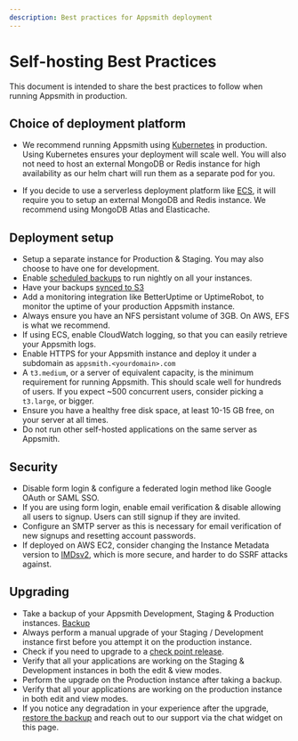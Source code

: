 ```yaml
---
description: Best practices for Appsmith deployment
---
```


# Self-hosting Best Practices

This document is intended to share the best practices to follow when running Appsmith in production.

## Choice of deployment platform

- We recommend running Appsmith using [Kubernetes](/getting-started/setup/installation-guides/kubernetes) in production. Using Kubernetes ensures your deployment will scale well. You will also not need to host an external MongoDB or Redis instance for high availability as our helm chart will run them as a separate pod for you.

- If you decide to use a serverless deployment platform like [ECS](/getting-started/setup/installation-guides/aws-ecs), it will require you to setup an external MongoDB and Redis instance. We recommend using MongoDB Atlas and Elasticache.

## Deployment setup

- Setup a separate instance for Production & Staging. You may also choose to have one for development.
- Enable [scheduled backups](/getting-started/setup/instance-management/appsmithctl#schedule-automatic-backups) to run nightly on all your instances.
- Have your backups [synced to S3](/getting-started/setup/instance-management/appsmithctl#sync-backup-to-s3-bucket)
- Add a monitoring integration like BetterUptime or UptimeRobot, to monitor the uptime of your production Appsmith instance.
- Always ensure you have an NFS persistant volume of 3GB. On AWS, EFS is what we recommend.
- If using ECS, enable CloudWatch logging, so that you can easily retrieve your Appsmith logs.
- Enable HTTPS for your Appsmith instance and deploy it under a subdomain as `appsmith.<yourdomain>.com`
- A `t3.medium`, or a server of equivalent capacity, is the minimum requirement for running Appsmith. This should scale well for hundreds of users. If you expect ~500 concurrent users, consider picking a `t3.large`, or bigger.
- Ensure you have a healthy free disk space, at least 10-15 GB free, on your server at all times.
- Do not run other self-hosted applications on the same server as Appsmith.

## Security

- Disable form login & configure a federated login method like Google OAuth or SAML SSO.
- If you are using form login, enable email verification & disable allowing all users to signup. Users can still signup if they are invited.
- Configure an SMTP server as this is necessary for email verification of new signups and resetting account passwords.
- If deployed on AWS EC2, consider changing the Instance Metadata version to [IMDsv2](https://docs.aws.amazon.com/AWSEC2/latest/UserGuide/configuring-instance-metadata-service.html), which is more secure, and harder to do SSRF attacks against.

## Upgrading

- Take a backup of your Appsmith Development, Staging & Production instances. [Backup](/getting-started/setup/instance-management/appsmithctl#backup-instance)
- Always perform a manual upgrade of your Staging / Development instance first before you attempt it on the production instance.
- Check if you need to upgrade to a [check point release](/getting-started/setup/instance-management/upgrade-to-checkpoint-version).
- Verify that all your applications are working on the Staging & Development instances in both the edit & view modes.
- Perform the upgrade on the Production instance after taking a backup.
- Verify that all your applications are working on the production instance in both edit and view modes.
- If you notice any degradation in your experience after the upgrade, [restore the backup](/getting-started/setup/instance-management/appsmithctl#restore-instance) and reach out to our support via the chat widget on this page.
